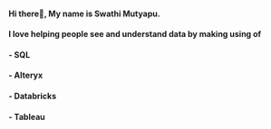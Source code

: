 
#### Hi there👋, My name is Swathi Mutyapu. 
#### I love helping people see and understand data by making using of 
#### - SQL
#### - Alteryx 
#### - Databricks 
#### - Tableau


<!---
Swathi-Mutyapu/Swathi-Mutyapu is a ✨ special ✨ repository because its `README.md` (this file) appears on your GitHub profile.
You can click the Preview link to take a look at your changes.
--->
